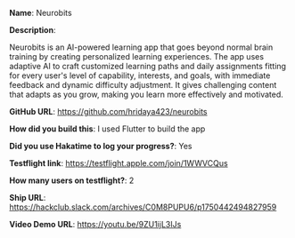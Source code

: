 **Name**: Neurobits

**Description**:

Neurobits is an AI-powered learning app that goes beyond normal brain training by creating personalized learning experiences. The app uses adaptive AI to craft customized learning paths and daily assignments fitting for every user's level of capability, interests, and goals, with immediate feedback and dynamic difficulty adjustment. It gives challenging content that adapts as you grow, making you learn more effectively and motivated.

**GitHub URL**: https://github.com/hridaya423/neurobits

**How did you build this**: I used Flutter to build the app

**Did you use Hakatime to log your progress?**: Yes

**Testflight link**: https://testflight.apple.com/join/1WWVCQus

**How many users on testflight?**: 2

**Ship URL**: https://hackclub.slack.com/archives/C0M8PUPU6/p1750442494827959

**Video Demo URL**: https://youtu.be/9ZU1ijL3IJs
